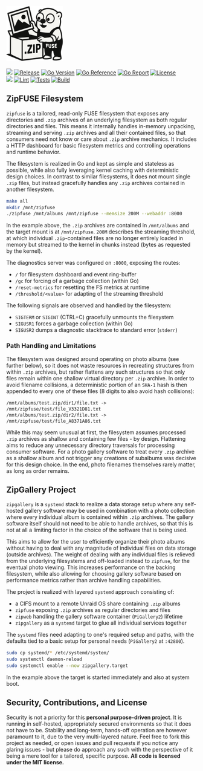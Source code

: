 <div align="left">
    <img alt="Logo" src="assets/zipfuse.png" width="150">
    <br><br>
    <img src="https://img.shields.io/badge/.zip-%E2%99%A5_FUSE-red">
    <a href="https://github.com/desertwitch/zipfuse/tags" target="_blank"><img alt="Release" src="https://img.shields.io/github/tag/desertwitch/zipfuse.svg"></a>
    <a href="https://go.dev/"><img alt="Go Version" src="https://img.shields.io/badge/go-%3E%3D%201.25.1-%23007d9c" target="_blank"></a>
    <a href="https://pkg.go.dev/github.com/desertwitch/zipfuse" target="_blank"><img alt="Go Reference" src="https://pkg.go.dev/badge/github.com/desertwitch/zipfuse.svg"></a>
    <a href="https://goreportcard.com/report/github.com/desertwitch/zipfuse" target="_blank"><img alt="Go Report" src="https://goreportcard.com/badge/github.com/desertwitch/zipfuse"></a>
    <a href="./LICENSE" target="_blank"><img alt="License" src="https://img.shields.io/github/license/desertwitch/zipfuse"></a>
    <br>
    <a href="https://codecov.io/gh/desertwitch/zipfuse" target="_blank"><img src="https://codecov.io/gh/desertwitch/zipfuse/graph/badge.svg?token=SENW4W2GQL"/></a>
    <a href="https://github.com/desertwitch/zipfuse/actions/workflows/golangci-lint.yml" target="_blank"><img alt="Lint" src="https://github.com/desertwitch/zipfuse/actions/workflows/golangci-lint.yml/badge.svg"></a>
    <a href="https://github.com/desertwitch/zipfuse/actions/workflows/golang-tests.yml" target="_blank"><img alt="Tests" src="https://github.com/desertwitch/zipfuse/actions/workflows/golang-tests.yml/badge.svg"></a>
    <a href="https://github.com/desertwitch/zipfuse/actions/workflows/golang-build.yml" target="_blank"><img alt="Build" src="https://github.com/desertwitch/zipfuse/actions/workflows/golang-build.yml/badge.svg"></a>
</div>

## ZipFUSE Filesystem

`zipfuse` is a tailored, read-only FUSE filesystem that exposes any directories
and `.zip` archives of an underlying filesystem as both regular directories and
files. This means it internally handles in-memory unpacking, streaming and
serving `.zip` archives and all their contained files, so that consumers need
not know or care about `.zip` archive mechanics. It includes a HTTP dashboard
for basic filesystem metrics and controlling operations and runtime behavior.

The filesystem is realized in Go and kept as simple and stateless as possible,
while also fully leveraging kernel caching with deterministic design choices.
In contrast to similar filesystems, it does not mount single `.zip` files, but
instead gracefully handles any `.zip` archives contained in another filesystem.

```bash
make all
mkdir /mnt/zipfuse
./zipfuse /mnt/albums /mnt/zipfuse --memsize 200M --webaddr :8000
```

In the example above, the `.zip` archives are contained in `/mnt/albums` and the
target mount is at `/mnt/zipfuse`. `200M` describes the streaming threshold, at
which individual `.zip`-contained files are no longer entirely loaded in memory
but streamed to the kernel in chunks instead (bytes as requested by the kernel).

The diagnostics server was configured on `:8000`, exposing the routes:
- `/` for filesystem dashboard and event ring-buffer
- `/gc` for forcing of a garbage collection (within Go)
- `/reset-metrics` for resetting the FS metrics at runtime
- `/threshold/<value>` for adapting of the streaming threshold

The following signals are observed and handled by the filesystem:
- `SIGTERM` or `SIGINT` (CTRL+C) gracefully unmounts the filesystem
- `SIGUSR1` forces a garbage collection (within Go)
- `SIGUSR2` dumps a diagnostic stacktrace to standard error (`stderr`)

### Path Handling and Limitations

The filesystem was designed around operating on photo albums (see further
below), so it does not waste resources in recreating structures from within
`.zip` archives, but rather flattens any such structures so that only files
remain within one shallow virtual directory per `.zip` archive. In order to
avoid filename collisions, a deterministic portion of an `SHA-1` hash is then
appended to every one of these files (8 digits to also avoid hash collisions):

```
/mnt/albums/test.zip/dir1/file.txt -> /mnt/zipfuse/test/file_V3321D81.txt
/mnt/albums/test.zip/dir2/file.txt -> /mnt/zipfuse/test/file_A8371A86.txt
```

While this may seem unusual at first, the filesystem assumes processed `.zip`
archives as shallow and containing few files - by design. Flattening aims to 
reduce any unnecessary directory traversals for processing consumer software.
For a photo gallery software to treat every `.zip` archive as a shallow album
and not trigger any creations of subalbums was decisive for this design choice.
In the end, photo filenames themselves rarely matter, as long as order remains.

## ZipGallery Project

`zipgallery` is a `systemd` stack to realize a data storage setup where any
self-hosted gallery software may be used in combination with a photo collection
where every individual album is contained within `.zip` archives. The gallery
software itself should not need to be able to handle archives, so that this is
not at all a limiting factor in the choice of the software that is being used.

This aims to allow for the user to efficiently organize their photo albums
without having to deal with any magnitude of individual files on data storage
(outside archives). The weight of dealing with any individual files is relieved
from the underlying filesystems and off-loaded instead to `zipfuse`, for the
eventual photo viewing. This increases performance on the backing filesystem,
while also allowing for choosing gallery software based on performance metrics
rather than archive handling capabilities.

The project is realized with layered `systemd` approach consisting of:
- a CIFS mount to a remote Unraid OS share containing `.zip` albums
- `zipfuse` exposing `.zip` archives as regular directories and files
- `zipweb` handling the gallery software container (`PiGallery2`) lifetime 
- `zipgallery` as a `systemd` target to glue all individual services together

The `systemd` files need adapting to one's required setup and paths, with the
defaults tied to a basic setup for personal needs (`PiGallery2` at `:42800`).

```bash
sudo cp systemd/* /etc/systemd/system/
sudo systemctl daemon-reload
sudo systemctl enable --now zipgallery.target
```

In the example above the target is started immediately and also at system boot.

## Security, Contributions, and License

Security is not a priority for this **personal purpose-driven project**. It is
running in self-hosted, appropriately secured environments so that it does not
have to be. Stability and long-term, hands-off operation are however paramount
to it, due to the very multi-layered nature. Feel free to fork this project as
needed, or open issues and pull requests if you notice any glaring issues - but
please do approach any such with the perspective of it being a mere tool for a
tailored, specific purpose. **All code is licensed under the MIT license.**
